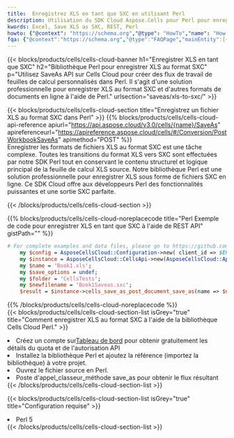 ```yaml
---
title:  Enregistrez XLS en tant que SXC en utilisant Perl
description: Utilisation du SDK Cloud Aspose.Cells pour Perl pour enregistrer le fichier au format XLS en tant que fichier au format SXC.
kwords: Excel, Save XLS as SXC, REST, Perl
howto: {"@context": "https://schema.org","@type": "HowTo","name": "How to save XLS as SXC using the Cells Cloud Perl library.","description": "How to save XLS as SXC using the Cells Cloud Perl library.","image": {"@type": "ImageObject"},"url": "/perl/saveas/xls-to-sxc/","step": [{ "@type": "HowToStep","name": "How to save XLS as SXC using the Cells Cloud Perl library. step 1", "image": {"@type": "ImageObject",},"url": "/perl/saveas/xls-to-sxc/","text": "Register an account at <a href='https://dashboard.aspose.cloud/'>Dashboard</a> to get free API quota & authorization details",},{ "@type": "HowToStep","name": "How to save XLS as SXC using the Cells Cloud Perl library. step 1", "image": {"@type": "ImageObject",},"url": "/perl/saveas/xls-to-sxc/","text": "Install Perl library and add the reference (import the library) to your project.",},{ "@type": "HowToStep","name": "How to save XLS as SXC using the Cells Cloud Perl library. step 1", "image": {"@type": "ImageObject",},"url": "/perl/saveas/xls-to-sxc/","text": "Open the source file in Perl.",},{ "@type": "HowToStep","name": "How to save XLS as SXC using the Cells Cloud Perl library. step 1", "image": {"@type": "ImageObject",},"url": "/perl/saveas/xls-to-sxc/","text": "Call post_workbook_save_as method to get the resultant stream",}, ],"supply": {"@type": "HowToSupply","name": "document"},"tool": [{"@type": "HowToTool","name": "VIM, Visual Studio Code, Eclipse"},{"@type": "HowToTool","name": "Aspose Cells"}],"totalTime": "PT6M"}
fqa: {"@context":"https://schema.org","@type":"FAQPage","mainEntity":[{"@type":"Question","name":"Why save file as other formats file in C# using REST API?","acceptedAnswer":{"@type":"Answer","text":"Documents are encoded in many ways, and some files may be incompatible with the software you use. To open and read such files, just save them as appropriate file formats.<br/><ol><li>Install .NET SDK and add the reference (import the library) to your project.</li><li>Open the source file in C# using REST API.</li><li>Call the PostWorkbookSaveAsRequest() method, passing an output filename with required extension.</li><li>Get the result of save as a separate file.</li></ol>"}},{"@type":"Question","name":"What file formats can I save as with your C# library?","acceptedAnswer":{"@type":"Answer","text":"We support a variety of file formats for conversion using .NET library, including XLSX, Excel, xls , PDF, CSV, HTML, Markdown, XML, PNG, JPG, TIFF, Json, TXT and many more."}},{"@type":"Question","name":"What is the maximum allowed file size for conversion using this .NET library?","acceptedAnswer":{"@type":"Answer","text":"There are no file size limits for format conversions using .NET library."}}]}
---
```

{{< blocks/products/cells/cells-cloud-banner h1="Enregistrer XLS en tant que SXC" h2="Bibliothèque Perl pour enregistrer XLS au format SXC" p="Utilisez SaveAs API sur Cells Cloud pour créer des flux de travail de feuilles de calcul personnalisés dans Perl. Il s\'agit d\'une solution professionnelle pour enregistrer XLS au format SXC et d\'autres formats de documents en ligne à l\'aide de Perl." urlsection="saveas/xls-to-sxc/" >}}

{{< blocks/products/cells/cells-cloud-section title="Enregistrez un fichier XLS au format SXC dans Perl" >}}
{{% blocks/products/cells/cells-cloud-api-reference apiurl="https://api.aspose.cloud/v3.0/cells/{name}/SaveAs" apireferenceurl="https://apireference.aspose.cloud/cells/#/Conversion/PostWorkbookSaveAs" apimethod="POST" %}}
<br/>
Enregistrer les formats de fichiers XLS au format SXC est une tâche complexe. Toutes les transitions du format XLS vers SXC sont effectuées par notre SDK Perl tout en conservant le contenu structurel et logique principal de la feuille de calcul XLS source. Notre bibliothèque Perl est une solution professionnelle pour enregistrer XLS sous forme de fichiers SXC en ligne. Ce SDK Cloud offre aux développeurs Perl des fonctionnalités puissantes et une sortie SXC parfaite.

{{< /blocks/products/cells/cells-cloud-section >}}

{{% blocks/products/cells/cells-cloud-noreplacecode title="Perl Exemple de code pour enregistrer XLS en tant que SXC à l\'aide de REST API" gistPath="" %}}
  
```perl
# For complete examples and data files, please go to https://github.com/aspose-cells-cloud/aspose-cells-cloud-perl/
    my $config = AsposeCellsCloud::Configuration->new( client_id => $ENV{'ProductClientId'}, client_secret => $ENV{'ProductClientSecret'});
    my $instance = AsposeCellsCloud::CellsApi->new(AsposeCellsCloud::ApiClient->new( $config));
    my $name = 'Book1.xls';
    my $save_options = undef;
    my $folder = 'CellsTests';
    my $newfilename = 'Book1Saveas.sxc';
    $result = $instance->cells_save_as_post_document_save_as(name => $name,save_options => $save_options, newfilename => $newfilename, folder => $folder);
```
  
{{% /blocks/products/cells/cells-cloud-noreplacecode %}}
<br/>
{{< blocks/products/cells/cells-cloud-section-list isGrey="true" title="Comment enregistrer XLS au format SXC à l\'aide de la bibliothèque Cells Cloud Perl." >}}
<li> Créez un compte sur<a href="https://dashboard.aspose.cloud/">Tableau de bord</a> pour obtenir gratuitement les détails du quota et de l'autorisation API</li>
<li>Installez la bibliothèque Perl et ajoutez la référence (importez la bibliothèque) à votre projet.</li>
<li>Ouvrez le fichier source en Perl.</li>
<li>Poste d'appel_classeur_méthode save_as pour obtenir le flux résultant</li>
{{< /blocks/products/cells/cells-cloud-section-list >}}

{{< blocks/products/cells/cells-cloud-section-list isGrey="true" title="Configuration requise" >}}
<li>Perl 5</li>
{{< /blocks/products/cells/cells-cloud-section-list >}}
